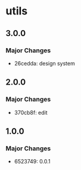# utils

## 3.0.0

### Major Changes

- 26cedda: design system

## 2.0.0

### Major Changes

- 370cb8f: edit

## 1.0.0

### Major Changes

- 6523749: 0.0.1
